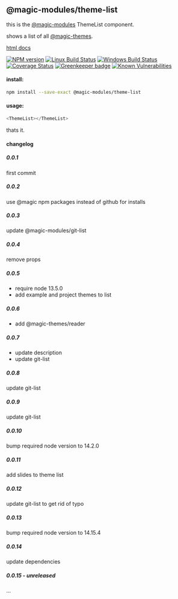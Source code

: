 ## @magic-modules/theme-list

this is the [@magic-modules](https://github.com/magic-modules/) ThemeList component.

shows a list of all [@magic-themes](https://github.com/magic-themes/).

[html docs](https://magic-modules.github.io/theme-list/)

[![NPM version][npm-image]][npm-url]
[![Linux Build Status][travis-image]][travis-url]
[![Windows Build Status][appveyor-image]][appveyor-url]
[![Coverage Status][coveralls-image]][coveralls-url]
[![Greenkeeper badge][greenkeeper-image]][greenkeeper-url]
[![Known Vulnerabilities][snyk-image]][snyk-url]

[npm-image]: https://img.shields.io/npm/v/@magic-modules/theme-list.svg
[npm-url]: https://www.npmjs.com/package/@magic-modules/theme-list
[travis-image]: https://img.shields.io/travis/com/magic-modules/theme-list/master
[travis-url]: https://travis-ci.com/magic-modules/theme-list
[appveyor-image]: https://img.shields.io/appveyor/ci/magicmodules/theme-list/master.svg
[appveyor-url]: https://ci.appveyor.com/project/magicmodules/theme-list/branch/master
[coveralls-image]: https://coveralls.io/repos/github/magic-modules/theme-list/badge.svg
[coveralls-url]: https://coveralls.io/github/magic-modules/theme-list
[greenkeeper-image]: https://badges.greenkeeper.io/magic-modules/theme-list.svg
[greenkeeper-url]: https://badges.greenkeeper.io/magic-modules/theme-list.svg
[snyk-image]: https://snyk.io/test/github/magic-modules/theme-list/badge.svg
[snyk-url]: https://snyk.io/test/github/magic-modules/theme-list

#### install:
```bash
npm install --save-exact @magic-modules/theme-list
```

#### usage:

```javascript
<ThemeList></ThemeList>
```

thats it.

#### changelog

##### 0.0.1
first commit

##### 0.0.2
use @magic npm packages instead of github for installs

##### 0.0.3
update @magic-modules/git-list

##### 0.0.4
remove props

##### 0.0.5
* require node 13.5.0
* add example and project themes to list

##### 0.0.6
* add @magic-themes/reader

##### 0.0.7
* update description
* update git-list

##### 0.0.8
update git-list

##### 0.0.9
update git-list

##### 0.0.10
bump required node version to 14.2.0

##### 0.0.11
add slides to theme list

##### 0.0.12
update git-list to get rid of typo

##### 0.0.13
bump required node version to 14.15.4

##### 0.0.14
update dependencies

##### 0.0.15 - unreleased
...
